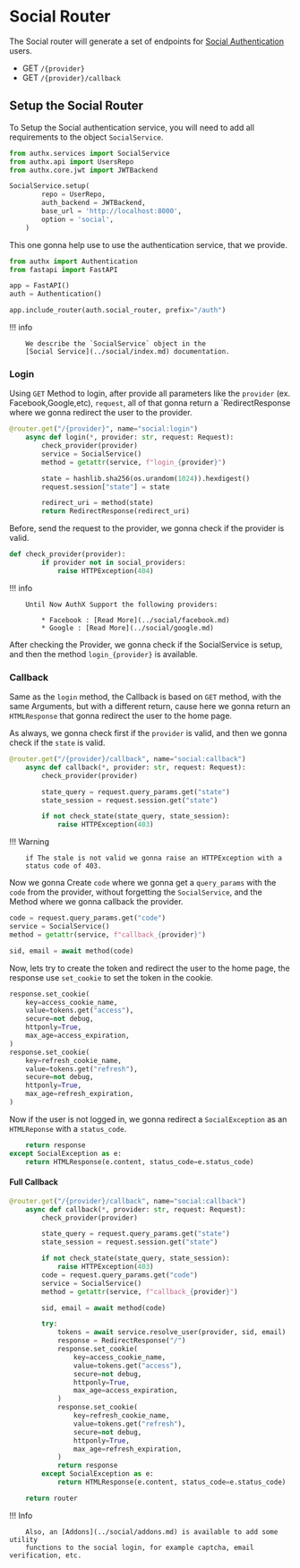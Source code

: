 # Social Router

The Social router will generate a set of endpoints for
[Social Authentication](../social/index.md) users.

- GET `/{provider}`
- GET `/{provider}/callback`

## Setup the Social Router

To Setup the Social authentication service, you will need to add all
requirements to the object `SocialService`.

```py
from authx.services import SocialService
from authx.api import UsersRepo
from authx.core.jwt import JWTBackend

SocialService.setup(
        repo = UserRepo,
        auth_backend = JWTBackend,
        base_url = 'http://localhost:8000',
        option = 'social',
    )
```

This one gonna help use to use the authentication service, that we provide.

```py
from authx import Authentication
from fastapi import FastAPI

app = FastAPI()
auth = Authentication()

app.include_router(auth.social_router, prefix="/auth")
```

!!! info

        We describe the `SocialService` object in the
        [Social Service](../social/index.md) documentation.

### Login

Using `GET` Method to login, after provide all parameters like the `provider`
(ex. Facebook,Google,etc), `request`, all of that gonna return a
`RedirectResponse where we gonna redirect the user to the provider.

```py
@router.get("/{provider}", name="social:login")
    async def login(*, provider: str, request: Request):
        check_provider(provider)
        service = SocialService()
        method = getattr(service, f"login_{provider}")

        state = hashlib.sha256(os.urandom(1024)).hexdigest()
        request.session["state"] = state

        redirect_uri = method(state)
        return RedirectResponse(redirect_uri)
```

Before, send the request to the provider, we gonna check if the provider is
valid.

```py
def check_provider(provider):
        if provider not in social_providers:
            raise HTTPException(404)
```

!!! info

        Until Now AuthX Support the following providers:

            * Facebook : [Read More](../social/facebook.md)
            * Google : [Read More](../social/google.md)

After checking the Provider, we gonna check if the SocialService is setup, and
then the method `login_{provider}` is available.

### Callback

Same as the `login` method, the Callback is based on `GET` method, with the same
Arguments, but with a different return, cause here we gonna return an
`HTMLResponse` that gonna redirect the user to the home page.

As always, we gonna check first if the `provider` is valid, and then we gonna
check if the `state` is valid.

```py
@router.get("/{provider}/callback", name="social:callback")
    async def callback(*, provider: str, request: Request):
        check_provider(provider)

        state_query = request.query_params.get("state")
        state_session = request.session.get("state")

        if not check_state(state_query, state_session):
            raise HTTPException(403)
```

!!! Warning

        if The stale is not valid we gonna raise an HTTPException with a
        status code of 403.

Now we gonna Create `code` where we gonna get a `query_params` with the `code`
from the provider, without forgetting the `SocialService`, and the Method where
we gonna callback the provider.

```py
code = request.query_params.get("code")
service = SocialService()
method = getattr(service, f"callback_{provider}")

sid, email = await method(code)
```

Now, lets try to create the token and redirect the user to the home page, the
response use `set_cookie` to set the token in the cookie.

```py
response.set_cookie(
    key=access_cookie_name,
    value=tokens.get("access"),
    secure=not debug,
    httponly=True,
    max_age=access_expiration,
)
response.set_cookie(
    key=refresh_cookie_name,
    value=tokens.get("refresh"),
    secure=not debug,
    httponly=True,
    max_age=refresh_expiration,
)
```

Now if the user is not logged in, we gonna redirect a `SocialException` as an
`HTMLReponse` with a `status_code`.

```py
    return response
except SocialException as e:
    return HTMLResponse(e.content, status_code=e.status_code)
```

#### Full Callback

```py
@router.get("/{provider}/callback", name="social:callback")
    async def callback(*, provider: str, request: Request):
        check_provider(provider)

        state_query = request.query_params.get("state")
        state_session = request.session.get("state")

        if not check_state(state_query, state_session):
            raise HTTPException(403)
        code = request.query_params.get("code")
        service = SocialService()
        method = getattr(service, f"callback_{provider}")

        sid, email = await method(code)

        try:
            tokens = await service.resolve_user(provider, sid, email)
            response = RedirectResponse("/")
            response.set_cookie(
                key=access_cookie_name,
                value=tokens.get("access"),
                secure=not debug,
                httponly=True,
                max_age=access_expiration,
            )
            response.set_cookie(
                key=refresh_cookie_name,
                value=tokens.get("refresh"),
                secure=not debug,
                httponly=True,
                max_age=refresh_expiration,
            )
            return response
        except SocialException as e:
            return HTMLResponse(e.content, status_code=e.status_code)

    return router
```

!!! Info

        Also, an [Addons](../social/addons.md) is available to add some utility
        functions to the social login, for example captcha, email verification, etc.
